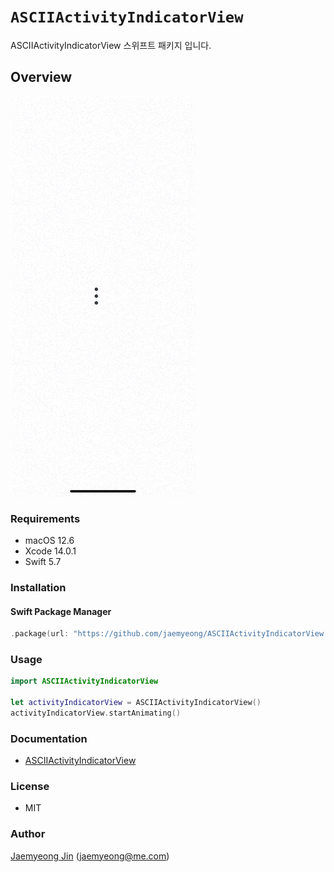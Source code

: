 # ``ASCIIActivityIndicatorView``

ASCIIActivityIndicatorView 스위프트 패키지 입니다.

## Overview

![](https://raw.githubusercontent.com/jaemyeong/ASCIIActivityIndicatorView/gh-pages/assets/images/preview.gif)

### Requirements

- macOS 12.6
- Xcode 14.0.1
- Swift 5.7

### Installation

#### Swift Package Manager

```swift
.package(url: "https://github.com/jaemyeong/ASCIIActivityIndicatorView.git", .upToNextMajor(from: "0.1.3"))
```

### Usage

```swift
import ASCIIActivityIndicatorView

let activityIndicatorView = ASCIIActivityIndicatorView()
activityIndicatorView.startAnimating()
```

### Documentation

- [ASCIIActivityIndicatorView](https://ascii-activity-indicator-view.jaemyeong.com/docs/documentation/asciiactivityindicatorview/)

### License

- MIT

### Author

[Jaemyeong Jin](https://github.com/jaemyeong) ([jaemyeong@me.com](mailto:jaemyeong@me.com))

